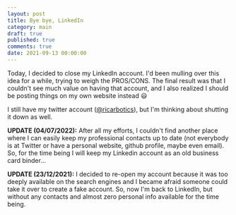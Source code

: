 ```yaml
---
layout: post
title: Bye bye, LinkedIn
category: main
draft: true
published: true
comments: true
date: 2021-09-13 00:00:00
---
```


Today, I decided to close my LinkedIn account. I'd been mulling over this idea for a while, trying to weigh the PROS/CONS. The final result was that I couldn't see much value on having that account, and I also realized I should be posting things on my own website instead :smiley:


I still have my twitter account ([@ricarbotics](https://twitter.com/ricarbotics)), but I'm thinking about shutting it down as well.

**UPDATE (04/07/2022):**
After all my efforts, I couldn't find another place where I can easily keep my professional contacts up to date (not everybody is at Twitter or have a personal website, github profile, maybe even email). So, for the time being I will keep my Linkedin account as an old business card binder...  

**UPDATE (23/12/2021):**
I decided to re-open my account because it was too deeply available on the search engines and I became afraid someone could take it over to create a fake account. So, now I'm back to LinkedIn, but without any contacts and almost zero personal info available for the time being.   